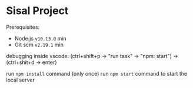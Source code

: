 # Sisal Project

Prerequisites:

- Node.js `v10.13.0` min
- Git scm `v2.19.1` min

debugging inside vscode: (ctrl+shift+p -> "run task" -> "npm: start") -> (ctrl+shit+d -> enter)

run `npm install` command (only once)
​run `npm start` command to start the local server


